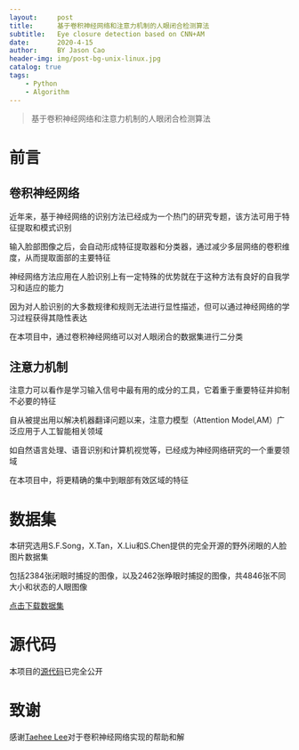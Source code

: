 ```yaml
---
layout:     post
title:      基于卷积神经网络和注意力机制的人眼闭合检测算法
subtitle:   Eye closure detection based on CNN+AM
date:       2020-4-15
author:     BY Jason Cao
header-img: img/post-bg-unix-linux.jpg
catalog: true
tags:
    - Python
    - Algorithm
---
```


> 基于卷积神经网络和注意力机制的人眼闭合检测算法

# 前言
## 卷积神经网络
近年来，基于神经网络的识别方法已经成为一个热门的研究专题，该方法可用于特征提取和模式识别

输入脸部图像之后，会自动形成特征提取器和分类器，通过减少多层网络的卷积维度，从而提取面部的主要特征

神经网络方法应用在人脸识别上有一定特殊的优势就在于这种方法有良好的自我学习和适应的能力

因为对人脸识别的大多数规律和规则无法进行显性描述，但可以通过神经网络的学习过程获得其隐性表达

在本项目中，通过卷积神经网络可以对人眼闭合的数据集进行二分类

## 注意力机制
注意力可以看作是学习输入信号中最有用的成分的工具，它着重于重要特征并抑制不必要的特征

自从被提出用以解决机器翻译问题以来，注意力模型（Attention Model,AM）广泛应用于人工智能相关领域

如自然语言处理、语音识别和计算机视觉等，已经成为神经网络研究的一个重要领域

在本项目中，将更精确的集中到眼部有效区域的特征

# 数据集
本研究选用S.F.Song，X.Tan，X.Liu和S.Chen提供的完全开源的野外闭眼的人脸图片数据集

包括2384张闭眼时捕捉的图像，以及2462张睁眼时捕捉的图像，共4846张不同大小和状态的人眼图像

[点击下载数据集](http://parnec.nuaa.edu.cn/xtan/data/ClosedEyeDatabases.html)

# 源代码
本项目的[源代码](https://github.com/JasonCaoCJX/Eye-closure-detection-EAR)已完全公开

# 致谢
感谢[Taehee Lee](https://dl.acm.org/profile/82858854957)对于卷积神经网络实现的帮助和解